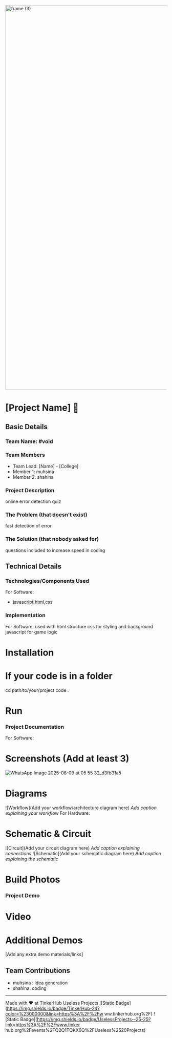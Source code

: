 <img width="3188" height="1202" alt="frame (3)"
src="https://github.com/user-attachments/assets/517ad8e9-ad22-457d-9538-a9e62d137cd7" />
# [Project Name] 🎯
## Basic Details
### Team Name: #void
### Team Members
- Team Lead: [Name] - [College]
- Member 1: muhsina
- Member 2: shahina 
### Project Description
online error detection quiz
### The Problem (that doesn't exist)
fast detection of error
### The Solution (that nobody asked for)
questions included to increase speed in coding
## Technical Details
### Technologies/Components Used
For Software:
- javascript,html,css
### Implementation
For Software: used with html structure css for styling and background javascript for game logic
# Installation
# If your code is in a folder
cd path/to/your/project
code .
# Run

### Project Documentation
For Software:
# Screenshots (Add at least 3)
![WhatsApp Image 2025-08-09 at 05 55 32_d3fb31a5](https://github.com/user-attachments/assets/6ca5e44b-3637-49dd-aa85-99513664f276)

# Diagrams
![Workflow](Add your workflow/architecture diagram here)
*Add caption explaining your workflow*
For Hardware:
# Schematic & Circuit
![Circuit](Add your circuit diagram here)
*Add caption explaining connections*
![Schematic](Add your schematic diagram here)
*Add caption explaining the schematic*
# Build Photos

### Project Demo
# Video

# Additional Demos
[Add any extra demo materials/links]
## Team Contributions
- muhsina : idea generation 
- shahina: coding
  
---
Made with ❤️ at TinkerHub Useless Projects
![Static
Badge](https://img.shields.io/badge/TinkerHub-24?color=%23000000&link=https%3A%2F%2Fw
ww.tinkerhub.org%2F)
![Static
Badge](https://img.shields.io/badge/UselessProjects--25-25?link=https%3A%2F%2Fwww.tinker
hub.org%2Fevents%2FQ2Q1TQKX6Q%2FUseless%2520Projects)
